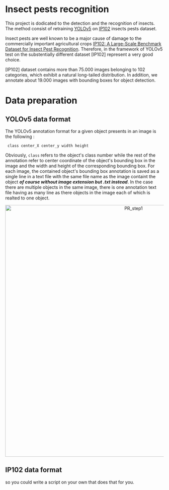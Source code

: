 # Insect pests recognition

This project is dodicated to the detection and the recognition of insects. 
The method consist of retraining [YOLOv5](https://github.com/ultralytics/yolov5) on [IP102](https://github.com/xpwu95/IP102) insects pests dataset. 

Insect pests are well known to be a major cause of damage to the commercially important agricultural crops [IP102: A Large-Scale Benchmark Dataset for Insect Pest Recognition](https://openaccess.thecvf.com/content_CVPR_2019/papers/Wu_IP102_A_Large-Scale_Benchmark_Dataset_for_Insect_Pest_Recognition_CVPR_2019_paper.pdf). Therefore, in the framework of YOLOv5 test on the substentially different dataset [IP102] represent a very good choice. 

[IP102] dataset contains more than 75.000 images belonging to 102 categories, which exhibit a natural long-tailed distribution. In
addition, we annotate about 19.000 images with bounding boxes for object detection. 

# Data preparation

## YOLOv5 data format
The YOLOv5 annotation format for a given object presents in an image is the following :
```
 class center_X center_y width height
```
Obviously, ```class``` refers to the object's class number while the rest of the annotation refer to center coordinate of the object's bounding box in the image and the width and height of the corresponding bounding box. 
For each image, the contained object's bounding box annotation is saved as a single line in a text file with the same file name as the image containt the object ***of course without image extension but .txt instead***. In the case there are multiple objects in the same image, there is one annotation text file having as many line as there objects in the image each of which is realted to one object.
<p align="center"><img width="800" alt="PR_step1" src="https://user-images.githubusercontent.com/26833433/122260847-08be2600-ced4-11eb-828b-8287ace4136c.png"></p>

## IP102 data format
 
so you could write a script on your own that does that for you.